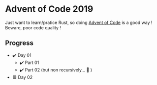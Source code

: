 # Advent of Code 2019

Just want to learn/pratice Rust, so doing [Advent of Code](https://adventofcode.com/2019) is a good way ! Beware, poor code quality ! 


## Progress

 - :heavy_check_mark: Day 01  
    - :heavy_check_mark: Part 01  
    - :heavy_check_mark: Part 02 (but non recursively... :slightly_frowning_face: )
 - :green_square: Day 02 

